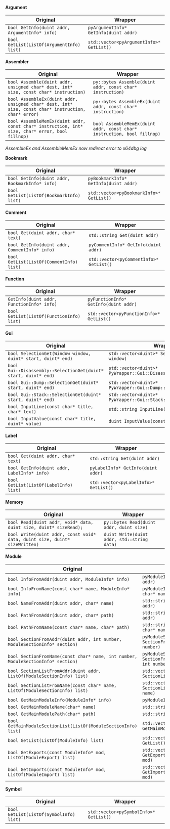**Argument**

| Original                                       | Wrapper                                     |
| ---------------------------------------------- | ------------------------------------------- |
| `bool GetInfo(duint addr, ArgumentInfo* info)` | `pyArgumentInfo* GetInfo(duint addr)`       |
| `bool GetList(ListOf(ArgumentInfo) list)`      | `std::vector<pyArgumentInfo>* GetList()`    |

**Assembler**

| Original                                                                             | Wrapper                                                   |
| ------------------------------------------------------------------------------------ | --------------------------------------------------------- |
| `bool Assemble(duint addr, unsigned char* dest, int* size, const char* instruction)` | `py::bytes Assemble(duint addr, const char* instruction)` |
| `bool AssembleEx(duint addr, unsigned char* dest, int* size, const char* instruction, char* error)` | `py::bytes AssembleEx(duint addr, const char* instruction)` |
| `bool AssembleMemEx(duint addr, const char* instruction, int* size, char* error, bool fillnop)` | `bool AssembleMemEx(duint addr, const char* instruction, bool fillnop)` |

*AssembleEx and AssembleMemEx now redirect error to x64dbg log*

**Bookmark**

| Original                                       | Wrapper                                     |
| ---------------------------------------------- | ------------------------------------------- |
| `bool GetInfo(duint addr, BookmarkInfo* info)` | `pyBookmarkInfo* GetInfo(duint addr)`       |
| `bool GetList(ListOf(BookmarkInfo) list)`      | `std::vector<pyBookmarkInfo>* GetList()`    |

**Comment**

| Original                                       | Wrapper                                     |
| ---------------------------------------------- | ------------------------------------------- |
| `bool Get(duint addr, char* text)`             | `std::string Get(duint addr)`               |
| `bool GetInfo(duint addr, CommentInfo* info)`  | `pyCommentInfo* GetInfo(duint addr)`        |
| `bool GetList(ListOf(CommentInfo) list)`       | `std::vector<pyCommentInfo>* GetList()`     |

**Function**

| Original                                       | Wrapper                                     |
| ---------------------------------------------- | ------------------------------------------- |
| `GetInfo(duint addr, FunctionInfo* info)`      | `pyFunctionInfo* GetInfo(duint addr)`       |
| `bool GetList(ListOf(FunctionInfo) list)`      | `std::vector<pyFunctionInfo>* GetList()`    |

**Gui**

| Original                                       | Wrapper                                     |
| ---------------------------------------------- | ------------------------------------------- |
| `bool SelectionGet(Window window, duint* start, duint* end)` | `std::vector<duint>* SelectionGet(Window window)`|
| `bool Gui::Disassembly::SelectionGet(duint* start, duint* end)` | `std::vector<duint>* PyWrapper::Gui::Disassembly::SelectionGet()`|
| `bool Gui::Dump::SelectionGet(duint* start, duint* end)` | `std::vector<duint>* PyWrapper::Gui::Dump::SelectionGet()`|
| `bool Gui::Stack::SelectionGet(duint* start, duint* end)` | `std::vector<duint>* PyWrapper::Gui::Stack::SelectionGet()`|
| `bool InputLine(const char* title, char* text)`| `std::string InputLine(const char* title)`  |
| `bool InputValue(const char* title, duint* value)` | `duint InputValue(const char* title)`   |


**Label**

| Original                                       | Wrapper                                     |
| ---------------------------------------------- | ------------------------------------------- |
| `bool Get(duint addr, char* text)`             | `std::string Get(duint addr)`               |
| `bool GetInfo(duint addr, LabelInfo* info)`    | `pyLabelInfo* GetInfo(duint addr)`          |
| `bool GetList(ListOf(LabelInfo) list)`         | `std::vector<pyLabelInfo>* GetList()`       |


**Memory**

| Original                                                                     | Wrapper                                     |
| ---------------------------------------------------------------------------- | ------------------------------------------- |
| `bool Read(duint addr, void* data, duint size, duint* sizeRead);`            | `py::bytes Read(duint addr, duint size)`    |
| `bool Write(duint addr, const void* data, duint size, duint* sizeWritten)`   | `duint Write(duint addr, std::string data)` |


**Module**

| Original                                                | Wrapper                                        |
| --------------------------------------------------------| ---------------------------------------------- |
| `bool InfoFromAddr(duint addr, ModuleInfo* info)`       | `pyModuleInfo* InfoFromAddr(duint addr)`       |
| `bool InfoFromName(const char* name, ModuleInfo* info)` | `pyModuleInfo* InfoFromName(const char* name)` |
| `bool NameFromAddr(duint addr, char* name)`             | `std::string NameFromAddr(duint addr)`         |
| `bool PathFromAddr(duint addr, char* path)`             | `std::string PathFromAddr(duint addr)`         |
| `bool PathFromName(const char* name, char* path)`       | `std::string PathFromName(const char* name)`   |
| `bool SectionFromAddr(duint addr, int number, ModuleSectionInfo* section)` | `pyModuleSectionInfo* SectionFromAddr(duint addr, int number)`   |
| `bool SectionFromName(const char* name, int number, ModuleSectionInfo* section)` | `pyModuleSectionInfo* SectionFromName(const char* name, int number)` |
| `bool SectionListFromAddr(duint addr, ListOf(ModuleSectionInfo) list)` | `std::vector<pyModuleSectionInfo>* SectionListFromAddr(duint addr)`  |
| `bool SectionListFromName(const char* name, ListOf(ModuleSectionInfo) list)` | `std::vector<pyModuleSectionInfo>* SectionListFromName(const char* name)` |
| `bool GetMainModuleInfo(ModuleInfo* info)`              | `pyModuleInfo* GetMainModuleInfo()`            |
| `bool GetMainModuleName(char* name)`                    | `std::string GetMainModuleName()`              |
| `bool GetMainModulePath(char* path)`                    | `std::string GetMainModulePath()`              |
| `bool GetMainModuleSectionList(ListOf(ModuleSectionInfo) list)` | `std::vector<pyModuleSectionInfo>* GetMainModuleSectionList()` |
| `bool GetList(ListOf(ModuleInfo) list)`                 | `std::vector<pyModuleInfo>* GetList()`         |
| `bool GetExports(const ModuleInfo* mod, ListOf(ModuleExport) list)` | `std::vector<pyModuleExport>* GetExports(const pyModuleInfo* mod)` |
| `bool GetImports(const ModuleInfo* mod, ListOf(ModuleImport) list)` | `std::vector<pyModuleImport>* GetImports(const pyModuleInfo* mod)` |

**Symbol**

| Original                                       | Wrapper                                     |
| ---------------------------------------------- | ------------------------------------------- |
| `bool GetList(ListOf(SymbolInfo) list)`        | `std::vector<pySymbolInfo>* GetList()`      |